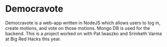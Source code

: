 # Democravote
Democravote is a web-app written in NodeJS which allows users to log in, create motions, and vote on those motions. Mongo DB is used for the backend. This is a project worked on with Pat Iwaszko and Sriniketh Varma at Big Red Hacks this year.

